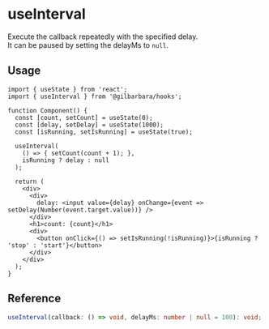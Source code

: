 # useInterval

Execute the callback repeatedly with the specified delay.  
It can be paused by setting the delayMs to `null`.

## Usage

```tsx
import { useState } from 'react';
import { useInterval } from '@gilbarbara/hooks';

function Component() {
  const [count, setCount] = useState(0);
  const [delay, setDelay] = useState(1000);
  const [isRunning, setIsRunning] = useState(true);

  useInterval(
    () => { setCount(count + 1); },
    isRunning ? delay : null
  );

  return (
    <div>
      <div>
        delay: <input value={delay} onChange={event => setDelay(Number(event.target.value))} />
      </div>
      <h1>count: {count}</h1>
      <div>
        <button onClick={() => setIsRunning(!isRunning)}>{isRunning ? 'stop' : 'start'}</button>
      </div>
    </div>
  );
}
```

## Reference

```typescript
useInterval(callback: () => void, delayMs: number | null = 100): void;
```
